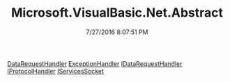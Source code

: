 ﻿---
title: Microsoft.VisualBasic.Net.Abstract
date: 7/27/2016 8:07:51 PM
---

[DataRequestHandler](T-Microsoft.VisualBasic.Net.Abstract.DataRequestHandler.html)
[ExceptionHandler](T-Microsoft.VisualBasic.Net.Abstract.ExceptionHandler.html)
[IDataRequestHandler](T-Microsoft.VisualBasic.Net.Abstract.IDataRequestHandler.html)
[IProtocolHandler](T-Microsoft.VisualBasic.Net.Abstract.IProtocolHandler.html)
[IServicesSocket](T-Microsoft.VisualBasic.Net.Abstract.IServicesSocket.html)
